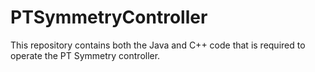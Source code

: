 # PTSymmetryController

This repository contains both the Java and C++ code that is required to operate the PT Symmetry controller.